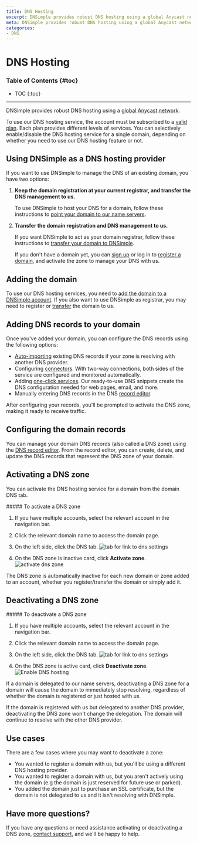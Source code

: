 ```yaml
---
title: DNS Hosting
excerpt: DNSimple provides robust DNS hosting using a global Anycast network.
meta: DNSimple provides robust DNS hosting using a global Anycast network. Experience reliable DNS hosting for fast, secure domain resolution and exceptional uptime.
categories:
- DNS
---
```


# DNS Hosting

### Table of Contents {#toc}

* TOC
{:toc}

---

DNSimple provides robust DNS hosting using a [global Anycast network](/articles/anycast/).

To use our DNS hosting service, the account must be subscribed to a [valid plan](https://dnsimple.com/pricing). Each plan provides different levels of services. You can selectively enable/disable the DNS hosting service for a single domain, depending on whether you need to use our DNS hosting feature or not.

## Using DNSimple as a DNS hosting provider

If you want to use DNSimple to manage the DNS of an existing domain, you have two options:

1.  **Keep the domain registration at your current registrar, and transfer the DNS management to us.**

    To use DNSimple to host your DNS for a domain, follow these instructions to [point your domain to our name servers](/articles/delegating-dnsimple-hosted).

1.  **Transfer the domain registration and DNS management to us.**

    If you want DNSimple to act as your domain registrar, follow these instructions to [transfer your domain to DNSimple](/articles/domain-transfer/).

    If you don't have a domain yet, you can [sign up](https://dnsimple.com/pricing) or log in to [register a domain](https://dnsimple.com/tlds), and activate the zone       to manage your DNS with us.

## Adding the domain

To use our DNS hosting services, you need to [add the domain to a DNSimple account](/articles/adding-domain/). If you also want to use DNSimple as registrar, you may need to register or [transfer](/articles/domain-transfer/) the domain to us.

## Adding DNS records to your domain

Once you've added your domain, you can configure the DNS records using the following options:

- [Auto-importing](https://support.dnsimple.com/articles/auto-import-dns/) existing DNS records if your zone is resolving with another DNS provider.
- Configuring [connectors](https://support.dnsimple.com/categories/connectors/). With two-way connections, both sides of the service are configured and monitored automatically.
- Adding [one-click services](https://support.dnsimple.com/categories/services/). Our ready-to-use DNS snippets create the DNS configuration needed for web pages, email, and more.
- Manually entering DNS records in the DNS [record editor](https://support.dnsimple.com/articles/record-editor/).

After configuring your records, you'll be prompted to activate the DNS zone, making it ready to receive traffic.

## Configuring the domain records

You can manage your domain DNS records (also called a DNS zone) using the [DNS record editor](/articles/record-editor/). From the record editor, you can create, delete, and update the DNS records that represent the DNS zone of your domain.

## Activating a DNS zone

You can activate the DNS hosting service for a domain from the domain DNS tab.

<div class="section-steps" markdown="1">
##### To activate a DNS zone

1. If you have multiple accounts, select the relevant account in the navigation bar.
1. Click the relevant domain name to access the domain page.
1. On the left side, click the <label>DNS</label> tab.
    ![tab for link to dns settings](/files/dns-tab.png)

1. On the <label>DNS zone is inactive</label> card, click **Activate zone**.
    ![activate dns zone](/files/inactive-zone.png)

</div>

The DNS zone is automatically inactive for each new domain or zone added to an account, whether you register/transfer the domain or simply add it.

## Deactivating a DNS zone

<div class="section-steps" markdown="1">
##### To deactivate a DNS zone

1. If you have multiple accounts, select the relevant account in the navigation bar.
1. Click the relevant domain name to access the domain page.
1. On the left side, click the <label>DNS</label> tab.
  ![tab for link to dns settings](/files/dns-tab.png)

1. On the <label>DNS zone is active</label> card, click **Deactivate zone**.
  ![Enable DNS hosting](/files/domain-dns-hosting-enable.png)

</div>

If a domain is delegated to our name servers, deactivating a DNS zone for a domain will cause the domain to immediately stop resolving, regardless of whether the domain is registered or just hosted with us.

If the domain is registered with us but delegated to another DNS provider, deactivating the DNS zone won't change the delegation. The domain will continue to resolve with the other DNS provider.

## Use cases

There are a few cases where you may want to deactivate a zone:

- You wanted to register a domain with us, but you'll be using a different DNS hosting provider.
- You wanted to register a domain with us, but you aren't actively using the domain (e.g the domain is just reserved for future use or parked).
- You added the domain just to purchase an SSL certificate, but the domain is not delegated to us and it isn't resolving with DNSimple.

## Have more questions?

If you have any questions or need assistance activating or deactivating a DNS zone, [contact support](https://dnsimple.com/feedback), and we'll be happy to help.
